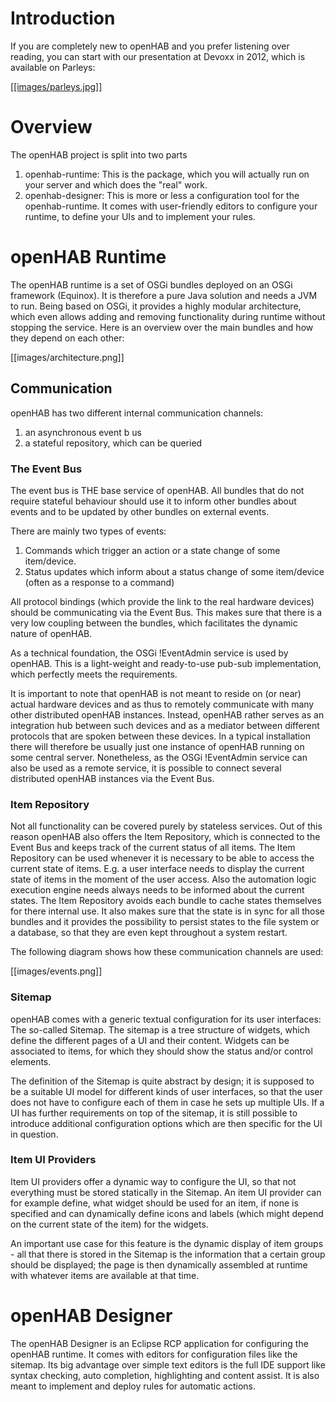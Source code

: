 # Introduction

If you are completely new to openHAB and you prefer listening over reading, you can start with our presentation at Devoxx in 2012, which is available on Parleys:

[ [[images/parleys.jpg]]](http://parleys.com/play/5148922b0364bc17fc56c8c3/chapter10/agenda)

# Overview

The openHAB project is split into two parts
1. openhab-runtime: This is the package, which you will actually run on your server and which does the "real" work.
1. openhab-designer: This is more or less a configuration tool for the openhab-runtime. It comes with user-friendly editors to configure your runtime, to define your UIs and to implement your rules.

# openHAB Runtime

The openHAB runtime is a set of OSGi bundles deployed on an OSGi framework (Equinox). It is therefore a pure Java solution and needs a JVM to run. Being based on OSGi, it provides a highly modular architecture, which even allows adding and removing functionality during runtime without stopping the service. Here is an overview over the main bundles and how they depend on each other:

[[images/architecture.png]]

## Communication

openHAB has two different internal communication channels:
1. an asynchronous event b us
1. a stateful repository, which can be queried

### The Event Bus

The event bus is THE base service of openHAB. All bundles that do not require stateful behaviour should use it to inform other bundles about events and to be updated by other bundles on external events.

There are mainly two types of events: 
1. Commands which trigger an action or a state change of some item/device.
1. Status updates which inform about a status change of some item/device (often as a response to a command)

All protocol bindings (which provide the link to the real hardware devices) should be communicating via the Event Bus. This makes sure that there is a very low coupling between the bundles, which facilitates the dynamic nature of openHAB.

As a technical foundation, the OSGi !EventAdmin service is used by openHAB. This is a light-weight and ready-to-use pub-sub implementation, which perfectly meets the requirements.

It is important to note that openHAB is not meant to reside on (or near) actual hardware devices and as thus to remotely communicate with many other distributed openHAB instances. Instead, openHAB rather serves as an integration hub between such devices and as a mediator between different protocols that are spoken between these devices.
In a typical installation there will therefore be usually just one instance of openHAB running on some central server. Nonetheless, as the OSGi !EventAdmin service can also be used as a remote service, it is possible to connect several distributed openHAB instances via the Event Bus.

### Item Repository

Not all functionality can be covered purely by stateless services. Out of this reason openHAB also offers the Item Repository, which is connected to the Event Bus and keeps track of the current status of all items.
The Item Repository can be used whenever it is necessary to be able to access the current state of items. E.g. a user interface needs to display the current state of items in the moment of the user access. Also the automation logic execution engine needs always needs to be informed about the current states.
The Item Repository avoids each bundle to cache states themselves for there internal use. It also makes sure that the state is in sync for all those bundles and it provides the possibility to persist states to the file system or a database, so that they are even kept throughout a system restart.

The following diagram shows how these communication channels are used:

[[images/events.png]]

### Sitemap

openHAB comes with a generic textual configuration for its user interfaces: The so-called Sitemap. The sitemap is a tree structure of widgets, which define the different pages of a UI and their content. Widgets can be associated to items, for which they should show the status and/or control elements.

The definition of the Sitemap is quite abstract by design; it is supposed to be a suitable UI model for different kinds of user interfaces, so that the user does not have to configure each of them in case he sets up multiple UIs. If a UI has further requirements on top of the sitemap, it is still possible to introduce additional configuration options which are then specific for the UI in question.

### Item UI Providers

Item UI providers offer a dynamic way to configure the UI, so that not everything must be stored statically in the Sitemap. An item UI provider can for example define, what widget should be used for an item, if none is specified and can dynamically define icons and labels (which might depend on the current state of the item) for the widgets.

An important use case for this feature is the dynamic display of item groups - all that there is stored in the Sitemap is the information that a certain group should be displayed; the page is then dynamically assembled at runtime with whatever items are available at that time.

# openHAB Designer

The openHAB Designer is an Eclipse RCP application for configuring the openHAB runtime.
It comes with editors for configuration files like the sitemap. Its big advantage over simple text editors is the full IDE support like syntax checking, auto completion, highlighting and content assist. It is also meant to implement and deploy rules for automatic actions.